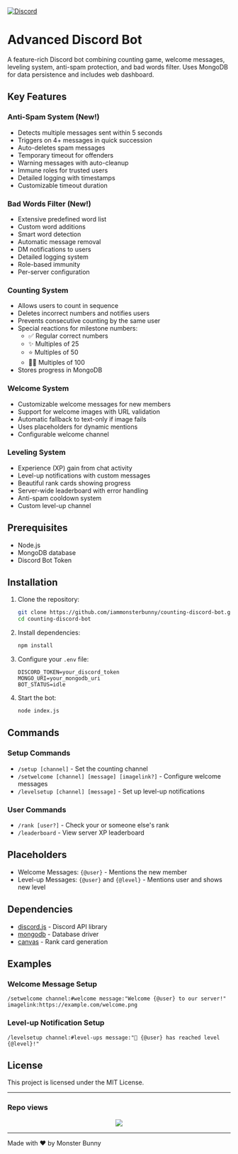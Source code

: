 <a href="https://dsc.gg/EchoScriptors">
    <img src="https://img.shields.io/discord/811542332678996008?color=7289DA&label=Support&logo=discord&style=for-the-badge" alt="Discord">
</a>

# Advanced Discord Bot

A feature-rich Discord bot combining counting game, welcome messages, leveling system, anti-spam protection, and bad words filter. Uses MongoDB for data persistence and includes web dashboard.

## Key Features

### Anti-Spam System (New!)
- Detects multiple messages sent within 5 seconds
- Triggers on 4+ messages in quick succession
- Auto-deletes spam messages
- Temporary timeout for offenders
- Warning messages with auto-cleanup
- Immune roles for trusted users
- Detailed logging with timestamps
- Customizable timeout duration

### Bad Words Filter (New!)
- Extensive predefined word list
- Custom word additions
- Smart word detection
- Automatic message removal
- DM notifications to users
- Detailed logging system
- Role-based immunity
- Per-server configuration

### Counting System
- Allows users to count in sequence
- Deletes incorrect numbers and notifies users
- Prevents consecutive counting by the same user
- Special reactions for milestone numbers:
  - ✅ Regular correct numbers
  - ✨ Multiples of 25
  - ⭐ Multiples of 50
  - 🎉💯 Multiples of 100
- Stores progress in MongoDB

### Welcome System
- Customizable welcome messages for new members
- Support for welcome images with URL validation
- Automatic fallback to text-only if image fails
- Uses placeholders for dynamic mentions
- Configurable welcome channel

### Leveling System
- Experience (XP) gain from chat activity
- Level-up notifications with custom messages
- Beautiful rank cards showing progress
- Server-wide leaderboard with error handling
- Anti-spam cooldown system
- Custom level-up channel

## Prerequisites

- Node.js
- MongoDB database
- Discord Bot Token

## Installation

1. Clone the repository:
   ```bash
   git clone https://github.com/iammonsterbunny/counting-discord-bot.git
   cd counting-discord-bot
   ```

2. Install dependencies:
   ```bash
   npm install
   ```

3. Configure your `.env` file:
   ```env
   DISCORD_TOKEN=your_discord_token
   MONGO_URI=your_mongodb_uri
   BOT_STATUS=idle
   ```

4. Start the bot:
   ```bash
   node index.js
   ```

## Commands

### Setup Commands
- `/setup [channel]` - Set the counting channel
- `/setwelcome [channel] [message] [imagelink?]` - Configure welcome messages
- `/levelsetup [channel] [message]` - Set up level-up notifications

### User Commands
- `/rank [user?]` - Check your or someone else's rank
- `/leaderboard` - View server XP leaderboard

## Placeholders
- Welcome Messages: `{@user}` - Mentions the new member
- Level-up Messages: `{@user}` and `{@level}` - Mentions user and shows new level

## Dependencies

- [discord.js](https://discord.js.org/) - Discord API library
- [mongodb](https://www.mongodb.com/) - Database driver
- [canvas](https://www.npmjs.com/package/canvas) - Rank card generation

## Examples

### Welcome Message Setup
```
/setwelcome channel:#welcome message:"Welcome {@user} to our server!" imagelink:https://example.com/welcome.png
```

### Level-up Notification Setup
```
/levelsetup channel:#level-ups message:"🎉 {@user} has reached level {@level}!"
```

## License

This project is licensed under the MIT License.

---
### Repo views
<div align="center">
  <img src="https://profile-counter.glitch.me/Discord-bot/count.svg?" />
</div>

---
Made with ❤️ by Monster Bunny